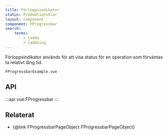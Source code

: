 ```yaml
---
title: Förloppsindikator
status: Produktionsklar
layout: component
component: FProgressbar
search:
    terms:
        - ladda
        - laddning
---
```


Förloppsindikator används för att visa status för en operation som förväntas ta relativt lång tid.

```import test-id=example
FProgressbarExample.vue
```

## API

:::api
vue:FProgressbar
:::

## Relaterat

- {@link FProgressbarPageObject FProgressbarPageObject}
